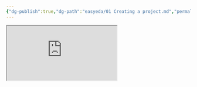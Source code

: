 ```yaml
---
{"dg-publish":true,"dg-path":"easyeda/01 Creating a project.md","permalink":"/easyeda/01-creating-a-project/"}
---
```



<iframe src="https://www.youtube.com/embed/rZKCRMS060w&ab_channel=HarshitGupta" title=""</iframe>
## Go to the website
![https://easyeda.com/|100x100](https://easyeda.com/images/easyeda-thumbnail.png?id=d5ed1fe5930602975df1)
* ![Press Here|91x24](https://easyeda.com/)
